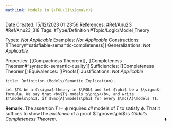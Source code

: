 ```yaml
---
mathLink: Models in $\FOL\l(\sigma\r)$
---
```


<div class="topSpace"></div>

Date Created: 15/12/2023 01:23:56
References: #Ref/Anu23 #Ref/Anu23_318
Tags: #Type/Definition #Topic/Logic/Model_Theory

Types: <i>Not Applicable</i>
Examples: <i>Not Applicable</i>
Constructions: [[Theory#^satisfiable-semantic-completeness]]
Generalizations: <i>Not Applicable</i>

Properties: [[Compactness Theorem]], [[Completeness Theorem#^syntactic-semantic-duality]]
Sufficiencies: [[Completeness Theorem]]
Equivalences: [[Proofs]]
Justifications: <i>Not Applicable</i>

``` ad-Definition
title: Definition (Models/Semantic Implication).

Let $T$ be a $\sigma$-theory in $\FOL$ and let $\phi$ be a $\sigma$-formula. We say that <b>$T$ models $\phi$</b>, and write $T\models\phi$, if $\mc{A}\models\phi$ for every $\mc{A}\models T$.

```

<b>Remark.</b> The assertion $T\models\phi$ requires <i>all</i> models of $T$ to satisfy $\phi$. That it suffices to show the <i>existence</i> of a proof $T\proves\phi$ is <i>Gödel’s Completeness Theorem</i>.<span style="float:right;">$\blacklozenge$</span>
